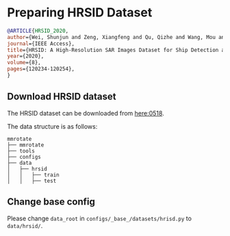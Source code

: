 # Preparing HRSID Dataset

<!-- [DATASET] -->

```bibtex
@ARTICLE{HRSID_2020,
author={Wei, Shunjun and Zeng, Xiangfeng and Qu, Qizhe and Wang, Mou and Su, Hao and Shi, Jun},
journal={IEEE Access},
title={HRSID: A High-Resolution SAR Images Dataset for Ship Detection and Instance Segmentation},
year={2020},
volume={8},
pages={120234-120254},
}
```

## Download HRSID dataset

The HRSID dataset can be downloaded from [here:0518](https://pan.baidu.com/s/1vks9fj64Bb06U170GNL7mw).

The data structure is as follows:

```none
mmrotate
├── mmrotate
├── tools
├── configs
├── data
│   ├── hrsid
│   │   ├── train
│   │   ├── test
```

## Change base config

Please change `data_root` in `configs/_base_/datasets/hrisd.py` to `data/hrsid/`.
